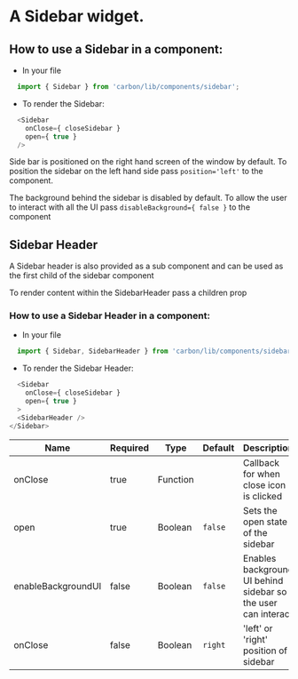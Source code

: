 # A Sidebar widget.

## How to use a Sidebar in a component:

* In your file

```javascript
  import { Sidebar } from 'carbon/lib/components/sidebar';
```

* To render the Sidebar:

```javascript
  <Sidebar
    onClose={ closeSidebar }
    open={ true }
  />
```

Side bar is positioned on the right hand screen of the window by default.
To position the sidebar on the left hand side pass `position='left'` to the component.

The background behind the sidebar is disabled by default. To allow the user to interact
with all the UI pass `disableBackground={ false }` to the component

## Sidebar Header

A Sidebar header is also provided as a sub component and can be used as the first child
of the sidebar component

To render content within the SidebarHeader pass a children prop

### How to use a Sidebar Header in a component:

* In your file

```javascript
  import { Sidebar, SidebarHeader } from 'carbon/lib/components/sidebar';
```

* To render the Sidebar Header:

```javascript
  <Sidebar
    onClose={ closeSidebar }
    open={ true }
  >
  <SidebarHeader />
</Sidebar>
```

| Name               | Required    | Type           | Default       | Description   |
| -------------      | ----------- | -------------  | ------------- | ------------- |
| onClose            | true        | Function       |               | Callback for when close icon is clicked |
| open               | true        | Boolean        | `false`       | Sets the open state of the sidebar      |
| enableBackgroundUI | false       | Boolean        | `false`       | Enables background UI behind sidebar so the user can interact    |
| onClose            | false       | Boolean        | `right`       | 'left' or 'right' position of sidebar   |
